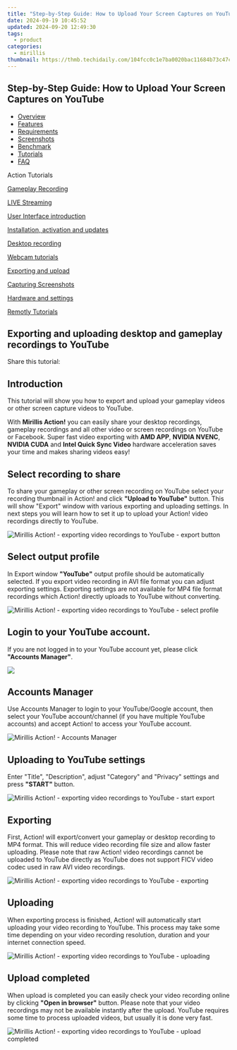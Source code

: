 ```yaml
---
title: "Step-by-Step Guide: How to Upload Your Screen Captures on YouTube"
date: 2024-09-19 10:45:52
updated: 2024-09-20 12:49:30
tags:
  - product
categories:
  - mirillis
thumbnail: https://thmb.techidaily.com/104fcc0c1e7ba0020bac11684b73c47c97661f3e4742e08d1374a286a48bed4c.jpg
---
```


## Step-by-Step Guide: How to Upload Your Screen Captures on YouTube

* [Overview](https://tools.techidaily.com/mirillis/products/)
* [Features](https://tools.techidaily.com/mirillis/products/)
* [Requirements](https://tools.techidaily.com/mirillis/products/)
* [Screenshots](https://tools.techidaily.com/mirillis/products/)
* [Benchmark](https://tools.techidaily.com/mirillis/products/)
* [Tutorials](https://tools.techidaily.com/mirillis/products/)
* [FAQ](https://tools.techidaily.com/mirillis/products/)

Action Tutorials

[Gameplay Recording](https://tools.techidaily.com/mirillis/products/) 

[LIVE Streaming](https://tools.techidaily.com/mirillis/products/) 

[User Interface introduction](https://tools.techidaily.com/mirillis/products/) 

[Installation, activation and updates](https://tools.techidaily.com/mirillis/products/) 

[Desktop recording](https://tools.techidaily.com/mirillis/products/) 

[Webcam tutorials](https://tools.techidaily.com/mirillis/products/) 

[Exporting and upload](https://tools.techidaily.com/mirillis/products/) 

[Capturing Screenshots](https://tools.techidaily.com/mirillis/products/) 

[Hardware and settings](https://tools.techidaily.com/mirillis/products/) 

[Remotly Tutorials](https://remotly.com/tutorials/getting-started-with-remotly-for-windows-pc) 

## Exporting and uploading desktop and gameplay recordings to YouTube

 Share this tutorial: 

##  Introduction 

 This tutorial will show you how to export and upload your gameplay videos or other screen capture videos to YouTube.

 With **Mirillis Action!** you can easily share your desktop recordings, gameplay recordings and all other video or screen recordings on YouTube or Facebook. Super fast video exporting with **AMD APP**, **NVIDIA NVENC**, **NVIDIA CUDA** and **Intel Quick Sync Video** hardware acceleration saves your time and makes sharing videos easy!

##  Select recording to share

 To share your gameplay or other screen recording on YouTube select your recording thumbnail in Action! and click **"Upload to YouTube"** button. This will show "Export" window with various exporting and uploading settings. In next steps you will learn how to set it up to upload your Action! video recordings directly to YouTube. 

![Mirillis Action! - exporting video recordings to YouTube - export button](https://mirillis.com/res/old/gfx/tutorials/export/mirillis_action_export_screen_recording_button.jpg) 

##  Select output profile

 In Export window **"YouTube"** output profile should be automatically selected. If you export video recording in AVI file format you can adjust exporting settings. Exporting settings are not available for MP4 file format recordings which Action! directly uploads to YouTube without converting.

![Mirillis Action! - exporting video recordings to YouTube - select profile](https://mirillis.com/res/old/gfx/tutorials/export/mirillis_action_export_selecting_youtube_hd_profile.jpg) 

##  Login to your YouTube account. 

 If you are not logged in to your YouTube account yet, please click **"Accounts Manager"**.

![](https://mirillis.com/res/old/gfx/tutorials/export/mirillis_action_export_login_with_google.jpg) 

##  Accounts Manager

 Use Accounts Manager to login to your YouTube/Google account, then select your YouTube account/channel (if you have multiple YouTube accounts) and accept Action! to access your YouTube account. 

![Mirillis Action! - Accounts Manager](https://mirillis.com/res/old/gfx/tutorials/export/mirillis_action_export_account_manager_youtube.jpg) 

##  Uploading to YouTube settings

 Enter "Title", "Description", adjust "Category" and "Privacy" settings and press **"START"** button. 

![Mirillis Action! - exporting video recordings to YouTube - start export](https://mirillis.com/res/old/gfx/tutorials/export/mirillis_action_export_youtube_start.jpg) 

##  Exporting

 First, Action! will export/convert your gameplay or desktop recording to MP4 format. This will reduce video recording file size and allow faster uploading. Please note that raw Action! video recordings cannot be uploaded to YouTube directly as YouTube does not support FICV video codec used in raw AVI video recordings. 

![Mirillis Action! - exporting video recordings to YouTube - exporting](https://mirillis.com/res/old/gfx/tutorials/export/mirillis_action_export_youtube_exporting.jpg) 

##  Uploading

 When exporting process is finished, Action! will automatically start uploading your video recording to YouTube. This process may take some time depending on your video recording resolution, duration and your internet connection speed. 

![Mirillis Action! - exporting video recordings to YouTube - uploading](https://mirillis.com/res/old/gfx/tutorials/export/mirillis_action_export_youtube_uploading.jpg) 

## Upload completed

 When upload is completed you can easily check your video recording online by clicking **"Open in browser"** button. Please note that your video recordings may not be available instantly after the upload. YouTube requires some time to process uploaded videos, but usually it is done very fast. 

![Mirillis Action! - exporting video recordings to YouTube - upload completed](https://mirillis.com/res/old/gfx/tutorials/export/mirillis_action_export_youtube_completed.jpg)

<ins class="adsbygoogle"
     style="display:block"
     data-ad-format="autorelaxed"
     data-ad-client="ca-pub-7571918770474297"
     data-ad-slot="1223367746"></ins>



<ins class="adsbygoogle"
     style="display:block"
     data-ad-client="ca-pub-7571918770474297"
     data-ad-slot="8358498916"
     data-ad-format="auto"
     data-full-width-responsive="true"></ins>
